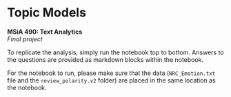 # Topic Models

**MSiA 490: Text Analytics**   
*Final project*

To replicate the analysis, simply run the notebook top to bottom. Answers to the questions are provided as markdown blocks within the notebook.

For the notebook to run, please make sure that the data (`NRC_Emotion.txt` file and the `review_polarity.v2` folder) are placed in the same location as the notebook.